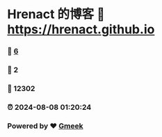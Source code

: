 # Hrenact 的博客 :link: https://hrenact.github.io 
### :page_facing_up: [6](https://hrenact.github.io/tag.html) 
### :speech_balloon: 2 
### :hibiscus: 12302 
### :alarm_clock: 2024-08-08 01:20:24 
### Powered by :heart: [Gmeek](https://github.com/Meekdai/Gmeek)
